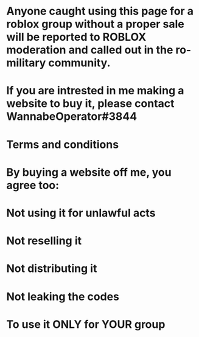 # Anyone caught using this page for a roblox group without a proper sale will be reported to ROBLOX moderation and called out in the ro-military community.
# If you are intrested in me making a website to buy it, please contact WannabeOperator#3844

# Terms and conditions
# By buying a website off me, you agree too:
# Not using it for unlawful acts
# Not reselling it
# Not distributing it
# Not leaking the codes
# To use it ONLY for YOUR group
